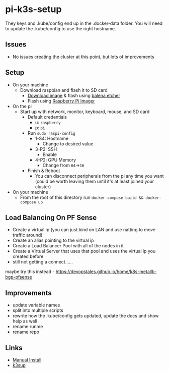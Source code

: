 # pi-k3s-setup

They keys and .kube/config end up in the .docker-data folder. You will need to update the .kube/config to use the right hostname.

## Issues

* No issues creating the cluster at this point, but lots of improvements

## Setup

* On your machine
  * Download raspbian and flash it to SD card
    * [Download image](https://www.raspberrypi.org/software/operating-systems/) & flash using [balena etcher](https://www.balena.io/etcher/)
    * Flash using [Raspberry Pi Imager](https://www.raspberrypi.org/downloads.../)
* On the pi
  * Start up with network, monitor, keyboard, mouse, and SD card
    * Default credentials
      * u: `raspberry`
      * p: `pi`
    * Run `sudo raspi-config`
      * 1-S4: Hostname
        * Change to desired value
      * 3-P2: SSH
        * Enable
      * 4-P2: GPU Memory
        * Change from `64`->`16`
    * Finish & Reboot
      * You can disconnect peripherals from the pi any time you want (could be worth leaving them until it's at least joined your cluster)
* On your machine
  * From the root of this directory run `docker-compose build && docker-compose up`

## Load Balancing On PF Sense

* Create a virtual ip (you can just bind on LAN and use natting to move traffic around)
* Create an alias pointing to the virtual ip
* Create a Load Balancer Pool with all of the nodes in it
* Create a Virtual Server that uses that pool and uses the virtual ip you created before
* still not getting a connect...... 

maybe try this instead - https://devopstales.github.io/home/k8s-metallb-bgp-pfsense

## Improvements

* update variable names
* split into multiple scripts
* rewrite how the .kube/config gets updated, update the docs and show help as well
* rename runme
* rename repo

## Links

* [Manual Install](https://blog.alexellis.io/test-drive-k3s-on-raspberry-pi/)
* [k3sup](https://github.com/alexellis/k3sup)
